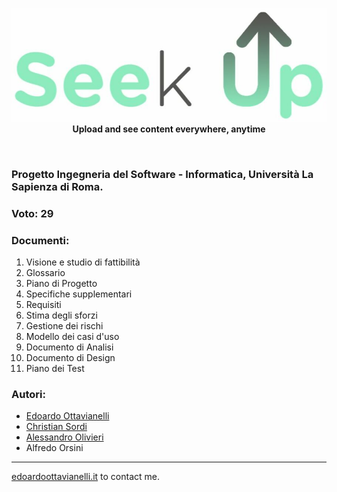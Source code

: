 <p align="center">
  <!-- logo -->
  <img src="https://github.com/edoardottt/SeekUp/blob/master/images/logo.jpg"><br>
  <b>Upload and see content everywhere, anytime</b><br>
</p>
<br>

### Progetto Ingegneria del Software - Informatica, Università La Sapienza di Roma.
### Voto: 29

### Documenti:

1.  Visione e studio di fattibilità
2.  Glossario
3.  Piano di Progetto
4.  Specifiche supplementari
5.  Requisiti
6.  Stima degli sforzi
7.  Gestione dei rischi
8.  Modello dei casi d'uso
9.  Documento di Analisi
10. Documento di Design
11. Piano dei Test
  
### Autori:
  - [Edoardo Ottavianelli](https://github.com/edoardottt)
  - [Christian Sordi](https://github.com/ChristianSordi)
  - [Alessandro Olivieri](https://github.com/alexoli883)
  - Alfredo Orsini


--------------


[edoardoottavianelli.it](https://www.edoardoottavianelli.it/) to contact me.
